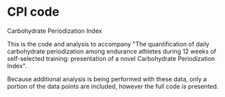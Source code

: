 # CPI code
Carbohydrate Periodization Index

This is the code and analysis to accompany "The quantification of daily carbohydrate periodization among endurance athletes during 12 weeks of self-selected training: presentation of a novel Carbohydrate Periodization Index".

Because additional analysis is being performed with these data, only a portion of the data points are included, however the full code is presented.
